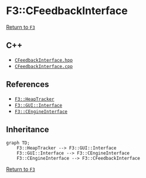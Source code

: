 # F3::CFeedbackInterface

[Return to `F3`](/docs/F3.md)

## C++

- [`CFeedbackInterface.hpp`](/c++/include/CFeedbackInterface.hpp)
- [`CFeedbackInterface.cpp`](/c++/source/CFeedbackInterface.cpp)

## References

- [`F3::HeapTracker`](/docs/F3/HeapTracker.md)
- [`F3::GUI::Interface`](/docs/F3/GUI/Interface.md)
- [`F3::CEngineInterface`](/docs/F3/CEngineInterface.md)

## Inheritance

```mermaid
graph TD;
    F3::HeapTracker --> F3::GUI::Interface
    F3::GUI::Interface --> F3::CEngineInterface
    F3::CEngineInterface --> F3::CFeedbackInterface
```

[Return to `F3`](/docs/F3.md)